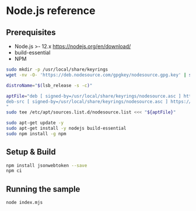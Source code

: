 # Node.js reference

## Prerequisites

* Node.js >- 12.x <https://nodejs.org/en/download/>
* build-essential
* NPM

```bash
sudo mkdir -p /usr/local/share/keyrings
wget -nv -O- 'https://deb.nodesource.com/gpgkey/nodesource.gpg.key' | sudo tee /usr/local/share/keyrings/nodesource.asc >/dev/null

distroName="$(lsb_release -s -c)"

aptFile="deb [ signed-by=/usr/local/share/keyrings/nodesource.asc ] https://deb.nodesource.com/node_18.x ${distroName} main
deb-src [ signed-by=/usr/local/share/keyrings/nodesource.asc ] https://deb.nodesource.com/node_18.x ${distroName} main
"
sudo tee /etc/apt/sources.list.d/nodesource.list <<< "${aptFile}"

sudo apt-get update -y
sudo apt-get install -y nodejs build-essential
sudo npm install -g npm
```

## Setup & Build

```bash
npm install jsonwebtoken --save
npm ci
```

## Running the sample

```bash
node index.mjs
```
